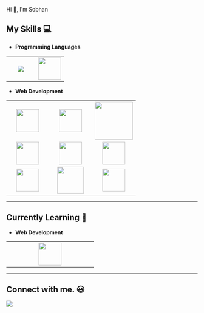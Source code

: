 
Hi 👋, I'm Sobhan

## My Skills :computer:

- **Programming Languages**
<table>
<tbody>
 <tr>
<td align="center" width="50%">
<img  src="https://www.vectorlogo.zone/logos/python/python-ar21.svg"> 
</td>

<td align="center" width="50%">
<img height=60px src="https://www.vectorlogo.zone/logos/javascript/javascript-ar21.svg"> 
</td>

</tr>

</tbody>
</table>


- **Web Development**
<table>
<tbody>
   <tr>
<td align="center" width="33%">
<img height=60px src="https://www.svgrepo.com/show/303157/react-logo.svg"> 
</td>
<td align="center" width="33%">
<img height=60px src="https://www.svgrepo.com/show/354112/nextjs.svg"> 
</td>
<td align="center" width="53%">
<img height=100px src="https://www.svgrepo.com/show/354430/tailwindcss.svg"> 
</td>
</tr>
  <tr>
<td align="center" width="33%">
<img height=60px src="https://www.vectorlogo.zone/logos/djangoproject/djangoproject-ar21.svg"> 
</td>

<td align="center" width="33%">
<img height=60px src="https://www.vectorlogo.zone/logos/postgresql/postgresql-ar21.svg"> 
</td>

<td align="center" width="33%">
<img height=60px src="https://www.vectorlogo.zone/logos/mysql/mysql-ar21.svg"> 
</td>

</tr>
 <tr>
<td align="center" width="33%">
<img height=60px src="https://www.vectorlogo.zone/logos/w3_html5/w3_html5-ar21.svg"> 
</td>

<td align="center" width="33%">
<img height=70px src="https://1000logos.net/wp-content/uploads/2020/09/CSS-Logo.png"> 
</td>

<td align="center" width="33%">
<img height=60px src="https://www.vectorlogo.zone/logos/getbootstrap/getbootstrap-ar21.svg"> 
</td>

</tr>

 


</tbody>
</table>

<hr>

## Currently Learning :beginner:

- **Web Development**

<table>
<tbody>
 <tr>
<td align="center" width="33%">
<img height=60px src="https://www.svgrepo.com/show/376337/node-js.svg"> 
</td>

</tr>

</tbody>
</table>

</tbody>
</table>



<hr>

## Connect with me. :smiley:

<p>
<a href="mailto:sobhan.kz01.dev@gmail.com"><img src="https://img.shields.io/badge/-sobhan.kz01.dev@gmail.com-black?logo=gmail&style=flat-square"/></a>
</p>
